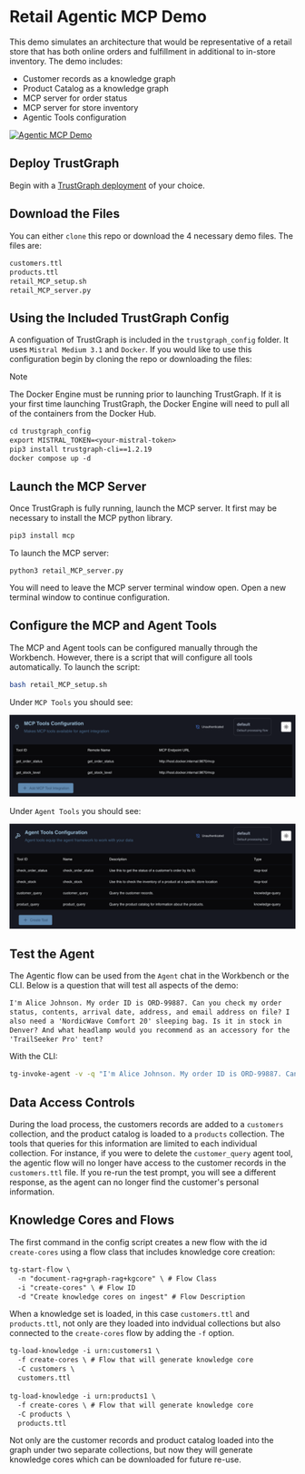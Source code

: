 # Retail Agentic MCP Demo

This demo simulates an architecture that would be representative of a retail store that has both online orders and fulfillment in additional to in-store inventory. The demo includes:
- Customer records as a knowledge graph
- Product Catalog as a knowledge graph
- MCP server for order status
- MCP server for store inventory
- Agentic Tools configuration

[![Agentic MCP Demo](https://img.youtube.com/vi/mUCL1b1lmbA/maxresdefault.jpg)](https://www.youtube.com/watch?v=mUCL1b1lmbA)

## Deploy TrustGraph

Begin with a [TrustGraph deployment](https://docs.trustgraph.ai/deployment/) of your choice.

## Download the Files

You can either `clone` this repo or download the 4 necessary demo files. The files are:
```
customers.ttl
products.ttl
retail_MCP_setup.sh
retail_MCP_server.py
```

## Using the Included TrustGraph Config

A configuation of TrustGraph is included in the `trustgraph_config` folder. It uses `Mistral Medium 3.1` and `Docker`. If you would like to use this configuration begin by cloning the repo or downloading the files:

> [!NOTE]
> The Docker Engine must be running prior to launching TrustGraph. If it is your first time launching TrustGraph, the Docker Engine will need to pull all of the containers from the Docker Hub.

```
cd trustgraph_config
export MISTRAL_TOKEN=<your-mistral-token>
pip3 install trustgraph-cli==1.2.19
docker compose up -d
```

## Launch the MCP Server

Once TrustGraph is fully running, launch the MCP server. It first may be necessary to install the MCP python library.
```python
pip3 install mcp
```

To launch the MCP server:
```
python3 retail_MCP_server.py
```

You will need to leave the MCP server terminal window open. Open a new terminal window to continue configuration.

## Configure the MCP and Agent Tools

The MCP and Agent tools can be configured manually through the Workbench. However, there is a script that will configure all tools automatically. To launch the script:
```bash
bash retail_MCP_setup.sh
```

Under `MCP Tools` you should see:

![MCP Tools](screenshots/mcp_config.png)

Under `Agent Tools` you should see:

![Agent Tools](screenshots/tools_config.png)

## Test the Agent

The Agentic flow can be used from the `Agent` chat in the Workbench or the CLI. Below is a question that will test all aspects of the demo:
```
I'm Alice Johnson. My order ID is ORD-99887. Can you check my order status, contents, arrival date, address, and email address on file? I also need a 'NordicWave Comfort 20' sleeping bag. Is it in stock in Denver? And what headlamp would you recommend as an accessory for the 'TrailSeeker Pro' tent?
```

With the CLI:
```bash
tg-invoke-agent -v -q "I'm Alice Johnson. My order ID is ORD-99887. Can you check my order status, contents, arrival date, address, and email address on file? I also need a 'NordicWave Comfort 20' sleeping bag. Is it in stock in Denver? And what headlamp would you recommend as an accessory for the 'TrailSeeker Pro' tent?"
```

## Data Access Controls

During the load process, the customers records are added to a `customers` collection, and the product catalog is loaded to a `products` collection. The tools that queries for this information are limited to each individual collection. For instance, if you were to delete the `customer_query` agent tool, the agentic flow will no longer have access to the customer records in the `customers.ttl` file. If you re-run the test prompt, you will see a different response, as the agent can no longer find the customer's personal information.

## Knowledge Cores and Flows

The first command in the config script creates a new flow with the id `create-cores` using a flow class that includes knowledge core creation:

```
tg-start-flow \
  -n "document-rag+graph-rag+kgcore" \ # Flow Class
  -i "create-cores" \ # Flow ID
  -d "Create knowledge cores on ingest" # Flow Description
```

When a knowledge set is loaded, in this case `customers.ttl` and `products.ttl`, not only are they loaded into indvidual collections but also connected to the `create-cores` flow by adding the `-f` option.

```
tg-load-knowledge -i urn:customers1 \
  -f create-cores \ # Flow that will generate knowledge core
  -C customers \
  customers.ttl

tg-load-knowledge -i urn:products1 \
  -f create-cores \ # Flow that will generate knowledge core
  -C products \
  products.ttl
```

Not only are the customer records and product catalog loaded into the graph under two separate collections, but now they will generate knowledge cores which can be downloaded for future re-use.

